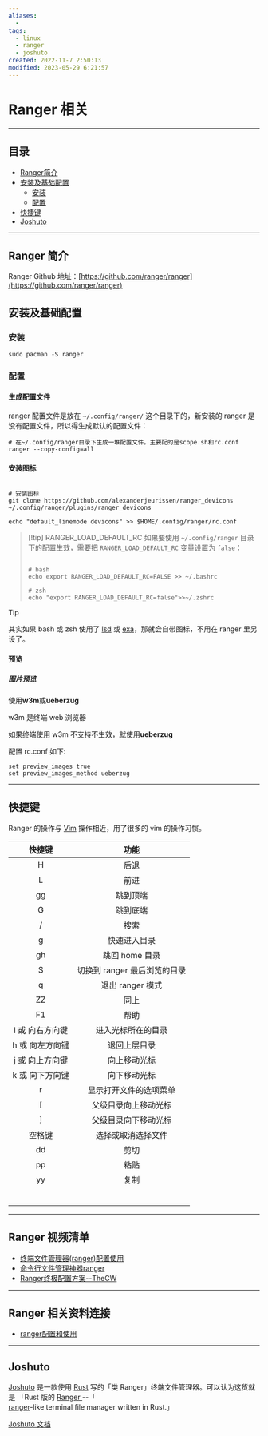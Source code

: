 ```yaml
---
aliases:
  - 
tags:
  - linux
  - ranger
  - joshuto
created: 2022-11-7 2:50:13
modified: 2023-05-29 6:21:57
---
```

# Ranger 相关

---

## 目录

* [Ranger简介](#ranger_introduction)
* [安装及基础配置](#ranger_install_settings)
	* [安装](#安装)
	* [配置](#配置)
* [快捷键](#ranger_hotkey)
* [Joshuto](#Joshuto) 

---

## <span id="ranger_introduction">Ranger 简介</span>

Ranger Github 地址：[https://github.com/ranger/ranger](https://github.com/ranger/ranger)

## <span id="ranger_install_settings">安装及基础配置</span>

### 安装

```shell
sudo pacman -S ranger
```

### 配置

#### 生成配置文件

ranger 配置文件是放在 `~/.config/ranger/` 这个目录下的，新安装的 ranger 是没有配置文件，所以得生成默认的配置文件：

```shell
# 在~/.config/ranger目录下生成一堆配置文件。主要配的是scope.sh和rc.conf
ranger --copy-config=all
```

#### 安装图标

```shell

# 安装图标
git clone https://github.com/alexanderjeurissen/ranger_devicons ~/.config/ranger/plugins/ranger_devicons

```

```shell
echo "default_linemode devicons" >> $HOME/.config/ranger/rc.conf
```

> [!tip] RANGER_LOAD_DEFAULT_RC
> 如果要使用 `~/.config/ranger` 目录下的配置生效，需要把 `RANGER_LOAD_DEFAULT_RC` 变量设置为 `false`：
>
> ```shell
>
> # bash
> echo export RANGER_LOAD_DEFAULT_RC=FALSE >> ~/.bashrc
>
> # zsh
> echo "export RANGER_LOAD_DEFAULT_RC=false">>~/.zshrc
> 
> ```

> [!tip]
> 其实如果 bash 或 zsh 使用了 [lsd](Linux_Note.md#lsd) 或 [exa](Linux_Note.md#exa)，那就会自带图标，不用在 ranger 里另设了。

#### 预览

##### 图片预览

使用**w3m**或**ueberzug**

w3m 是终端 web 浏览器

如果终端使用 w3m 不支持不生效，就使用**ueberzug**

配置 rc.conf 如下:

```shell
set preview_images true
set preview_images_method ueberzug
```

---

## <span id="ranger_hotkey">快捷键</span>

Ranger 的操作与 [Vim](../vim/Vim_Note.md) 操作相近，用了很多的 vim 的操作习惯。

|     快捷键      |             功能             |
|:---------------:|:----------------------------:|
|        H        |             后退             |
|        L        |             前进             |
|       gg        |           跳到顶端           |
|        G        |           跳到底端           |
|        /        |             搜索             |
|        g        |         快速进入目录         |
|       gh        |        跳回 home 目录        |
|        S        | 切换到 ranger 最后浏览的目录 |
|        q        |       退出 ranger 模式       |
|       ZZ        |             同上             |
|       F1        |             帮助             |
| l 或 向右方向键 |      进入光标所在的目录      |
| h 或 向左方向键 |         退回上层目录         |
| j 或 向上方向键 |         向上移动光标         |
| k 或 向下方向键 |         向下移动光标         |
|        r        |    显示打开文件的选项菜单    |
|       `[`       |     父级目录向上移动光标     |
|       `]`       |     父级目录向下移动光标     |
|     空格键      |      选择或取消选择文件      |
|       dd        |             剪切             |
|       pp        |             粘贴             |
|       yy        |             复制             |
|                 |                              |
|                 |                              |
|                 |                              |
|                 |                              |
|                 |                              |
|                 |                              |

---

## Ranger 视频清单

* [终端文件管理器(ranger)配置使用](https://www.bilibili.com/video/BV1ER4y1F72A)
* [命令行文件管理神器ranger](https://www.bilibili.com/video/BV1up4y1b7iJ)
* [Ranger终极配置方案--TheCW](https://www.bilibili.com/video/BV1b4411R7ck)

---

## Ranger 相关资料连接

* [ranger配置和使用](https://www.zssnp.top/2021/06/03/ranger/)

---

## Joshuto

[Joshuto](https://github.com/kamiyaa/joshuto) 是一款使用 [Rust](../Rust/Rust_Note.md) 写的「类 Ranger」终端文件管理器。可以认为这货就是 「Rust 版的 [Ranger ](#Ranger%20相关)--「 [ranger](https://github.com/ranger/ranger)-like terminal file manager written in Rust.」

[Joshuto 文档](https://github.com/kamiyaa/joshuto/tree/main/docs)

